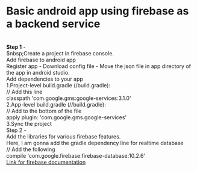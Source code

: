 <h1>Basic android app using firebase as a backend service</h1>
<br/>
<strong>Step 1</strong> -<br/>
	$nbsp;Create a project in firebase console.<br/>
	Add firebase to android app<br/> 
	Register app - Download config file - Move the json file in app directory of the app in android studio.<br/> 
	Add dependencies to your app<br/> 
		1.Project-level build.gradle (<project>/build.gradle):<br/> 
			// Add this line<br/> 
		    classpath 'com.google.gms:google-services:3.1.0'<br/> 
		2.App-level build.gradle (<project>/<app-module>/build.gradle):<br/> 
			// Add to the bottom of the file<br/> 
			apply plugin: 'com.google.gms.google-services'<br/> 
		3.Sync the project<br/> 
Step 2 - <br/> 
	Add the libraries for various firebase features.<br/> 
	Here, I am gonna add the gradle dependency line for realtime database<br/> 
	// Add the following <br/> 
	compile 'com.google.firebase:firebase-database:10.2.6'<br/> 
	<a target="_blank" href="https://firebase.google.com/docs/android/setup">Link for firebase documentation <a /><br/> 
